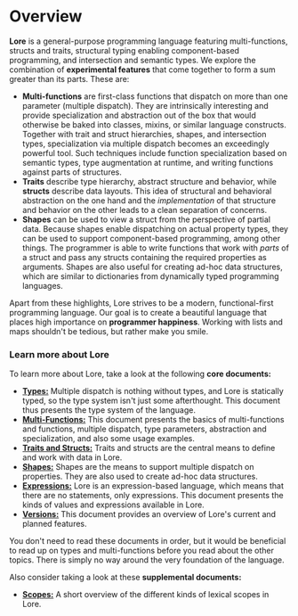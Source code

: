 # Overview

**Lore** is a general-purpose programming language featuring multi-functions, structs and traits, structural typing enabling component-based programming, and intersection and semantic types. We explore the combination of **experimental features** that come together to form a sum greater than its parts. These are:

- **Multi-functions** are first-class functions that dispatch on more than one parameter (multiple dispatch). They are intrinsically interesting and provide specialization and abstraction out of the box that would otherwise be baked into classes, mixins, or similar language constructs. Together with trait and struct hierarchies, shapes, and intersection types, specialization via multiple dispatch becomes an exceedingly powerful tool. Such techniques include function specialization based on semantic types, type augmentation at runtime, and writing functions against parts of structures.
- **Traits** describe type hierarchy, abstract structure and behavior, while **structs** describe data layouts. This idea of structural and behavioral abstraction on the one hand and the *implementation* of that structure and behavior on the other leads to a clean separation of concerns.
- **Shapes** can be used to view a struct from the perspective of partial data. Because shapes enable dispatching on actual property types, they can be used to support component-based programming, among other things. The programmer is able to write functions that work with *parts* of a struct and pass any structs containing the required properties as arguments. Shapes are also useful for creating ad-hoc data structures, which are similar to dictionaries from dynamically typed programming languages.

Apart from these highlights, Lore strives to be a modern, functional-first programming language. Our goal is to create a beautiful language that places high importance on **programmer happiness**. Working with lists and maps shouldn't be tedious, but rather make you smile.



### Learn more about Lore

To learn more about Lore, take a look at the following **core documents:**

- [**Types:**](types.md) Multiple dispatch is nothing without types, and Lore is statically typed, so the type system isn't just some afterthought. This document thus presents the type system of the language.
- [**Multi-Functions:**](multi-functions.md) This document presents the basics of multi-functions and functions, multiple dispatch, type parameters, abstraction and specialization, and also some usage examples.
- [**Traits and Structs:**](traits-structs.md) Traits and structs are the central means to define and work with data in Lore.
- [**Shapes:**](shapes.md) Shapes are the means to support multiple dispatch on properties. They are also used to create ad-hoc data structures.
- [**Expressions:**](expressions.md) Lore is an expression-based language, which means that there are no statements, only expressions. This document presents the kinds of values and expressions available in Lore.
- [**Versions:**](versions.md) This document provides an overview of Lore's current and planned features.

You don't need to read these documents in order, but it would be beneficial to read up on types and multi-functions before you read about the other topics. There is simply no way around the very foundation of the language.

Also consider taking a look at these **supplemental documents:**

-  [**Scopes:**](scopes.md) A short overview of the different kinds of lexical scopes in Lore.



